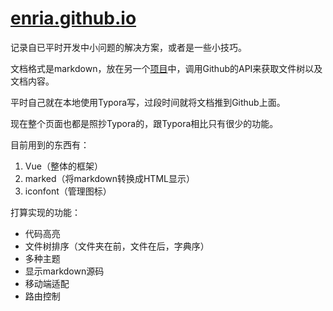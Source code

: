 # [enria.github.io](https://enria.github.io)

记录自已平时开发中小问题的解决方案，或者是一些小技巧。

文档格式是markdown，放在另一个[项目](https://github.com/enria/tree-markdown-note)中，调用Github的API来获取文件树以及文档内容。

平时自己就在本地使用Typora写，过段时间就将文档推到Github上面。

现在整个页面也都是照抄Typora的，跟Typora相比只有很少的功能。

目前用到的东西有：

1. Vue（整体的框架）
2. marked（将markdown转换成HTML显示）
3. iconfont（管理图标）

打算实现的功能：

+ 代码高亮
+ 文件树排序（文件夹在前，文件在后，字典序）
+ 多种主题
+ 显示markdown源码
+ 移动端适配
+ 路由控制
